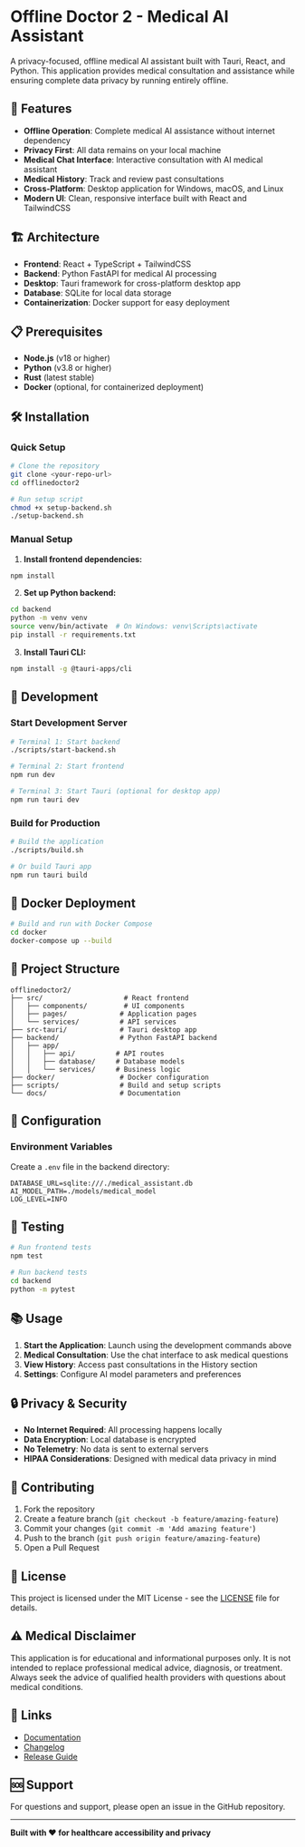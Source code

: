 # Offline Doctor 2 - Medical AI Assistant

A privacy-focused, offline medical AI assistant built with Tauri, React, and Python. This application provides medical consultation and assistance while ensuring complete data privacy by running entirely offline.

## 🚀 Features

- **Offline Operation**: Complete medical AI assistance without internet dependency
- **Privacy First**: All data remains on your local machine
- **Medical Chat Interface**: Interactive consultation with AI medical assistant
- **Medical History**: Track and review past consultations
- **Cross-Platform**: Desktop application for Windows, macOS, and Linux
- **Modern UI**: Clean, responsive interface built with React and TailwindCSS

## 🏗️ Architecture

- **Frontend**: React + TypeScript + TailwindCSS
- **Backend**: Python FastAPI for medical AI processing
- **Desktop**: Tauri framework for cross-platform desktop app
- **Database**: SQLite for local data storage
- **Containerization**: Docker support for easy deployment

## 📋 Prerequisites

- **Node.js** (v18 or higher)
- **Python** (v3.8 or higher)
- **Rust** (latest stable)
- **Docker** (optional, for containerized deployment)

## 🛠️ Installation

### Quick Setup

```bash
# Clone the repository
git clone <your-repo-url>
cd offlinedoctor2

# Run setup script
chmod +x setup-backend.sh
./setup-backend.sh
```

### Manual Setup

1. **Install frontend dependencies:**
```bash
npm install
```

2. **Set up Python backend:**
```bash
cd backend
python -m venv venv
source venv/bin/activate  # On Windows: venv\Scripts\activate
pip install -r requirements.txt
```

3. **Install Tauri CLI:**
```bash
npm install -g @tauri-apps/cli
```

## 🚀 Development

### Start Development Server

```bash
# Terminal 1: Start backend
./scripts/start-backend.sh

# Terminal 2: Start frontend
npm run dev

# Terminal 3: Start Tauri (optional for desktop app)
npm run tauri dev
```

### Build for Production

```bash
# Build the application
./scripts/build.sh

# Or build Tauri app
npm run tauri build
```

## 🐳 Docker Deployment

```bash
# Build and run with Docker Compose
cd docker
docker-compose up --build
```

## 📁 Project Structure

```
offlinedoctor2/
├── src/                    # React frontend
│   ├── components/         # UI components
│   ├── pages/             # Application pages
│   └── services/          # API services
├── src-tauri/             # Tauri desktop app
├── backend/               # Python FastAPI backend
│   ├── app/
│   │   ├── api/          # API routes
│   │   ├── database/     # Database models
│   │   └── services/     # Business logic
├── docker/                # Docker configuration
├── scripts/               # Build and setup scripts
└── docs/                  # Documentation
```

## 🔧 Configuration

### Environment Variables

Create a `.env` file in the backend directory:

```env
DATABASE_URL=sqlite:///./medical_assistant.db
AI_MODEL_PATH=./models/medical_model
LOG_LEVEL=INFO
```

## 🧪 Testing

```bash
# Run frontend tests
npm test

# Run backend tests
cd backend
python -m pytest
```

## 📚 Usage

1. **Start the Application**: Launch using the development commands above
2. **Medical Consultation**: Use the chat interface to ask medical questions
3. **View History**: Access past consultations in the History section
4. **Settings**: Configure AI model parameters and preferences

## 🔒 Privacy & Security

- **No Internet Required**: All processing happens locally
- **Data Encryption**: Local database is encrypted
- **No Telemetry**: No data is sent to external servers
- **HIPAA Considerations**: Designed with medical data privacy in mind

## 🤝 Contributing

1. Fork the repository
2. Create a feature branch (`git checkout -b feature/amazing-feature`)
3. Commit your changes (`git commit -m 'Add amazing feature'`)
4. Push to the branch (`git push origin feature/amazing-feature`)
5. Open a Pull Request

## 📝 License

This project is licensed under the MIT License - see the [LICENSE](LICENSE) file for details.

## ⚠️ Medical Disclaimer

This application is for educational and informational purposes only. It is not intended to replace professional medical advice, diagnosis, or treatment. Always seek the advice of qualified health providers with questions about medical conditions.

## 🔗 Links

- [Documentation](./docs/)
- [Changelog](./CHANGELOG.md)
- [Release Guide](./RELEASE_GUIDE.md)

## 🆘 Support

For questions and support, please open an issue in the GitHub repository.

---

**Built with ❤️ for healthcare accessibility and privacy**
